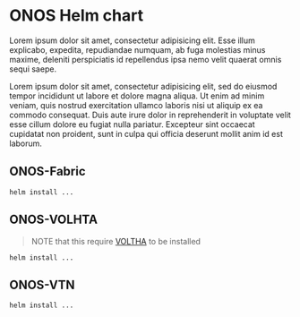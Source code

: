 # ONOS Helm chart

Lorem ipsum dolor sit amet, consectetur adipisicing elit. Esse illum explicabo, expedita, repudiandae numquam, ab fuga molestias minus maxime, deleniti perspiciatis id repellendus ipsa nemo velit quaerat omnis sequi saepe.

Lorem ipsum dolor sit amet, consectetur adipisicing elit, sed do eiusmod
tempor incididunt ut labore et dolore magna aliqua. Ut enim ad minim veniam,
quis nostrud exercitation ullamco laboris nisi ut aliquip ex ea commodo
consequat. Duis aute irure dolor in reprehenderit in voluptate velit esse
cillum dolore eu fugiat nulla pariatur. Excepteur sint occaecat cupidatat non
proident, sunt in culpa qui officia deserunt mollit anim id est laborum.

## ONOS-Fabric

`helm install ...`

## ONOS-VOLHTA

> NOTE that this require [VOLTHA](voltha.md) to be installed

`helm install ...`

## ONOS-VTN

`helm install ...`